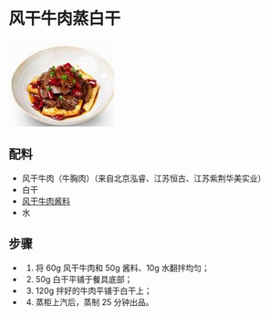 # 风干牛肉蒸白干

![风干牛肉蒸白干](/images/风干牛肉蒸白干.jpg)

## 配料

- 风干牛肉（牛胸肉）（来自北京泓睿、江苏恒古、江苏紫荆华美实业）
- 白干
- [风干牛肉酱料](/配料/风干牛肉酱料.md)
- 水

## 步骤

- 1. 将 60g 风干牛肉和 50g 酱料、10g 水翻拌均匀；
- 2. 50g 白干平铺于餐具底部；
- 3. 120g 拌好的牛肉平铺于白干上；
- 4. 蒸柜上汽后，蒸制 25 分钟出品。
